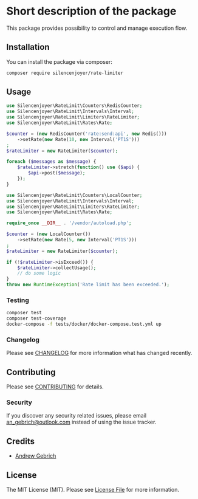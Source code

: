 # Short description of the package

This package provides possibility to control and manage execution flow.

## Installation

You can install the package via composer:

```bash
composer require silencenjoyer/rate-limiter
```

## Usage

```php
use Silencenjoyer\RateLimit\Counters\RedisCounter;
use Silencenjoyer\RateLimit\Intervals\Interval;
use Silencenjoyer\RateLimit\Limiters\RateLimiter;
use Silencenjoyer\RateLimit\Rates\Rate;

$counter = (new RedisCounter('rate:send:api', new Redis()))
    ->setRate(new Rate(10, new Interval('PT1S')))
;
$rateLimiter = new RateLimiter($counter);

foreach ($messages as $message) {
    $rateLimiter->stretch(function() use ($api) {
        $api->post($message);
    });
}
```
```php
use Silencenjoyer\RateLimit\Counters\LocalCounter;
use Silencenjoyer\RateLimit\Intervals\Interval;
use Silencenjoyer\RateLimit\Limiters\RateLimiter;
use Silencenjoyer\RateLimit\Rates\Rate;

require_once __DIR__ . '/vendor/autoload.php';

$counter = (new LocalCounter())
    ->setRate(new Rate(5, new Interval('PT1S')))
;
$rateLimiter = new RateLimiter($counter);

if (!$rateLimiter->isExceed()) {
    $rateLimiter->collectUsage();
    // do some logic
}
throw new RuntimeException('Rate limit has been exceeded.');
```

### Testing

```bash
composer test  
composer test-coverage  
docker-compose -f tests/docker/docker-compose.test.yml up
```

### Changelog

Please see [CHANGELOG](CHANGELOG.md) for more information what has changed recently.

## Contributing

Please see [CONTRIBUTING](CONTRIBUTING.md) for details.

### Security

If you discover any security related issues, please email an_gebrich@outlook.com instead of using the issue tracker.

## Credits

-   [Andrew Gebrich](https://github.com/silencenjoyer)

## License

The MIT License (MIT). Please see [License File](LICENSE.md) for more information.
